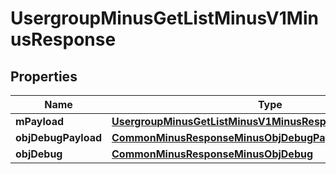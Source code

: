 
# UsergroupMinusGetListMinusV1MinusResponse

## Properties
Name | Type | Description | Notes
------------ | ------------- | ------------- | -------------
**mPayload** | [**UsergroupMinusGetListMinusV1MinusResponseMinusMPayload**](UsergroupMinusGetListMinusV1MinusResponseMinusMPayload.md) |  | 
**objDebugPayload** | [**CommonMinusResponseMinusObjDebugPayloadGetList**](CommonMinusResponseMinusObjDebugPayloadGetList.md) |  |  [optional]
**objDebug** | [**CommonMinusResponseMinusObjDebug**](CommonMinusResponseMinusObjDebug.md) |  |  [optional]



